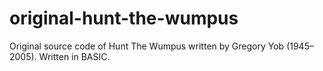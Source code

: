 # original-hunt-the-wumpus
Original source code of Hunt The Wumpus written by Gregory Yob (1945–2005). Written in BASIC.
